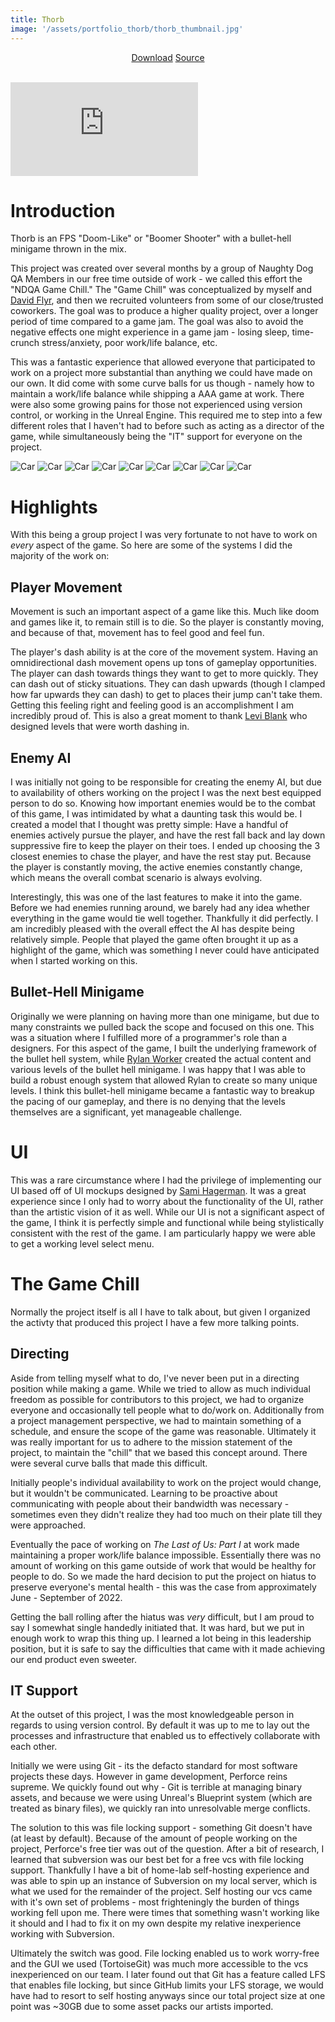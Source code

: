 ```yaml
---
title: Thorb
image: '/assets/portfolio_thorb/thorb_thumbnail.jpg'
---
```


<div style="text-align:center">
    <a href="https://github.com/TheNickOfTime/thorb/releases/download/v1.0/thorb_win64_v1.0.zip" target="_blank" class="button button--primary">Download</a>
    <a href="https://github.com/TheNickOfTime/thorb" target="_blank" class="button button--primary">Source</a>
</div>

<br>

<p><iframe src="https://www.youtube.com/embed/KRncx_Q8qEc" loading="lazy" frameborder="0" allowfullscreen></iframe></p>

# Introduction
Thorb is an FPS "Doom-Like" or "Boomer Shooter" with a bullet-hell minigame thrown in the mix.

This project was created over several months by a group of Naughty Dog QA Members in our free time outside of work - we called this effort the "NDQA Game Chill." The "Game Chill" was conceptualized by myself and [David Flyr](), and then we recruited volunteers from some of our close/trusted coworkers. The goal was to produce a higher quality project, over a longer period of time compared to a game jam. The goal was also to avoid the negative effects one might experience in a game jam - losing sleep, time-crunch stress/anxiety, poor work/life balance, etc.

This was a fantastic experience that allowed everyone that participated to work on a project more substantial than anything we could have made on our own. It did come with some curve balls for us though - namely how to maintain a work/life balance while shipping a AAA game at work. There were also some growing pains for those not experienced using version control, or working in the Unreal Engine. This required me to step into a few different roles that I haven't had to before such as acting as a director of the game, while simultaneously being the "IT" support for everyone on the project.

<div class="gallery-box">
  <div class="gallery">
    <img src="/assets/portfolio_thorb/thorb_screenshot_00.jpg" loading="lazy" alt="Car">
    <img src="/assets/portfolio_thorb/thorb_screenshot_01.png" loading="lazy" alt="Car">
    <img src="/assets/portfolio_thorb/thorb_screenshot_02.png" loading="lazy" alt="Car">
    <img src="/assets/portfolio_thorb/thorb_screenshot_03.png" loading="lazy" alt="Car">
    <img src="/assets/portfolio_thorb/thorb_screenshot_04.png" loading="lazy" alt="Car">
    <img src="/assets/portfolio_thorb/thorb_screenshot_05.png" loading="lazy" alt="Car">
    <img src="/assets/portfolio_thorb/thorb_screenshot_06.png" loading="lazy" alt="Car">
    <img src="/assets/portfolio_thorb/thorb_screenshot_07.png" loading="lazy" alt="Car">
    <img src="/assets/portfolio_thorb/thorb_screenshot_08.png" loading="lazy" alt="Car">
  </div>
</div>

# Highlights
With this being a group project I was very fortunate to not have to work on *every* aspect of the game. So here are some of the systems I did the majority of the work on:

## Player Movement
Movement is such an important aspect of a game like this. Much like doom and games like it, to remain still is to die. So the player is constantly moving, and because of that, movement has to feel good and feel fun.

The player's dash ability is at the core of the movement system. Having an omnidirectional dash movement opens up tons of gameplay opportunities. The player can dash towards things they want to get to more quickly. They can dash out of sticky situations. They can dash upwards (though I clamped how far upwards they can dash) to get to places their jump can't take them. Getting this feeling right and feeling good is an accomplishment I am incredibly proud of. This is also a great moment to thank [Levi Blank]() who designed levels that were worth dashing in.

## Enemy AI
I was initially not going to be responsible for creating the enemy AI, but due to availability of others working on the project I was the next best equipped person to do so. Knowing how important enemies would be to the combat of this game, I was intimidated by what a daunting task this would be. I created a model that I thought was pretty simple: Have a handful of enemies actively pursue the player, and have the rest fall back and lay down suppressive fire to keep the player on their toes. I ended up choosing the 3 closest enemies to chase the player, and have the rest stay put. Because the player is constantly moving, the active enemies constantly change, which means the overall combat scenario is always evolving.

Interestingly, this was one of the last features to make it into the game. Before we had enemies running around, we barely had any idea whether everything in the game would tie well together. Thankfully it did perfectly. I am incredibly pleased with the overall effect the AI has despite being relatively simple. People that played the game often brought it up as a highlight of the game, which was something I never could have anticipated when I started working on this.

## Bullet-Hell Minigame
Originally we were planning on having more than one minigame, but due to many constraints we pulled back the scope and focused on this one. This was a situation where I fulfilled more of a programmer's role than a designers. For this aspect of the game, I built the underlying framework of the bullet hell system, while [Rylan Worker](https://rylanworker.com) created the actual content and various levels of the bullet hell minigame. I was happy that I was able to build a robust enough system that allowed Rylan to create so many unique levels. I think this bullet-hell minigame became a fantastic way to breakup the pacing of our gameplay, and there is no denying that the levels themselves are a significant, yet manageable challenge.

# UI
This was a rare circumstance where I had the privilege of implementing our UI based off of UI mockups designed by [Sami Hagerman](https://samisquared.artstation.com/). It was a great experience since I only had to worry about the functionality of the UI, rather than the artistic vision of it as well. While our UI is not a significant aspect of the game, I think it is perfectly simple and functional while being stylistically consistent with the rest of the game. I am particularly happy we were able to get a working level select menu.

# The Game Chill
Normally the project itself is all I have to talk about, but given I organized the activty that produced this project I have a few more talking points.

## Directing
Aside from telling myself what to do, I've never been put in a directing position while making a game. While we tried to allow as much individual freedom as possible for contributors to this project, we had to organize everyone and occasionally tell people what to do/work on. Additionally from a project management perspective, we had to maintain something of a schedule, and ensure the scope of the game was reasonable. Ultimately it was really important for us to adhere to the mission statement of the project, to maintain the "chill" that we based this concept around. There were several curve balls that made this difficult.

Initially people's individual availability to work on the project would change, but it wouldn't be communicated. Learning to be proactive about communicating with people about their bandwidth was necessary - sometimes even they didn't realize they had too much on their plate till they were approached.

Eventually the pace of working on *The Last of Us: Part I* at work made maintaining a proper work/life balance impossible. Essentially there was no amount of working on this game outside of work that would be healthy for people to do. So we made the hard decision to put the project on hiatus to preserve everyone's mental health - this was the case from approximately June - September of 2022.

Getting the ball rolling after the hiatus was *very* difficult, but I am proud to say I somewhat single handedly initiated that. It was hard, but we put in enough work to wrap this thing up. I learned a lot being in this leadership position, but it is safe to say the difficulties that came with it made achieving our end product even sweeter.

## IT Support
At the outset of this project, I was the most knowledgeable person in regards to using version control. By default it was up to me to lay out the processes and infrastructure that enabled us to effectively collaborate with each other.

Initially we were using Git - its the defacto standard for most software projects these days. However in game development, Perforce reins supreme. We quickly found out why - Git is terrible at managing binary assets, and because we were using Unreal's Blueprint system (which are treated as binary files), we quickly ran into unresolvable merge conflicts.

The solution to this was file locking support - something Git doesn't have (at least by default). Because of the amount of people working on the project, Perforce's free tier was out of the question. After a bit of research, I learned that subversion was our best bet for a free vcs with file locking support. Thankfully I have a bit of home-lab self-hosting experience and was able to spin up an instance of Subversion on my local server, which is what we used for the remainder of the project. Self hosting our vcs came with it's own set of problems - most frighteningly the burden of things working fell upon me. There were times that something wasn't working like it should and I had to fix it on my own despite my relative inexperience working with Subversion.

Ultimately the switch was good. File locking enabled us to work worry-free and the GUI we used (TortoiseGit) was much more accessible to the vcs inexperienced on our team. I later found out that Git has a feature called LFS that enables file locking, but since GitHub limits your LFS storage, we would have had to resort to self hosting anyways since our total project size at one point was ~30GB due to some asset packs our artists imported.